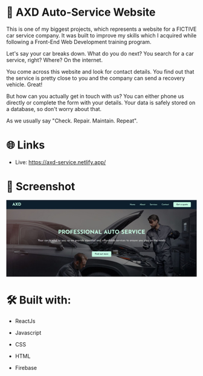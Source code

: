 # 🚗 AXD Auto-Service Website

This is one of my biggest projects, which represents a website for a FICTIVE car service company. It was built to improve my skills which I acquired while following a Front-End Web Development training program.

Let's say your car breaks down. What do you do next? You search for a car service, right? Where? On the internet.

You come across this website and look for contact details. You find out that the service is pretty close to you and the company can send a recovery vehicle. Great!

But how can you actually get in touch with us? You can either phone us directly or complete the form with your details. Your data is safely stored on a database, so don't worry about that.

As we usually say "Check. Repair. Maintain. Repeat".

# 🌐 Links

- Live: https://axd-service.netlify.app/

# 📸 Screenshot

![image](./src/assets/images/axd-service-capture.JPG)

# 🛠 Built with:

- ReactJs

- Javascript

- CSS

- HTML

- Firebase

#

